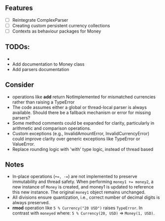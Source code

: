 ## Features
- [ ] Reintegrate ComplexParser
- [ ] Creating custom persistent currency collections
- [ ] Contexts as behaviour packages for Money

## TODOs:
* 
* Add documentation to Money class
* Add parsers documentation

## Consider
* operations like __add__ return NotImplemented for mismatched currencies rather than raising a TypeError
* The code assumes either a global or thread-local parser is always available. Should there be a fallback mechanism or error for missing parsers?
* Some method comments could be expanded for clarity, particularly in arithmetic and comparison operations.
* Custom exceptions (e.g., InvalidAmountError, InvalidCurrencyError) could improve clarity over generic exceptions like TypeError or ValueError.
* Replace rounding logic with 'with' type logic, instead of thread based

## Notes
* In-place operations (`+=, -=`) are not implemented to preserve immutability and thread safety. When performing `money1 += money2`, a new instance of `Money` is created, and money1 is updated to reference this new instance. The original `money1` object remains unchanged.  
* All divisions ensure quantization, i.e., correct number of decimal digits is always preserved.
* __rmod__ operation like `5 % Currency("20 USD")` raises `TypeError`. In contrast with `moneyed` where: `5 % Currency(20, USD)` => `Money(1, USD)`.
